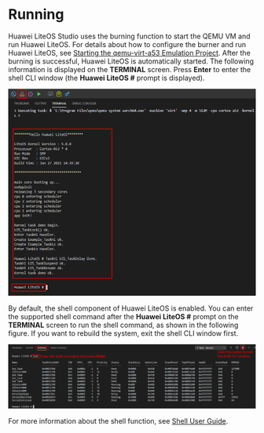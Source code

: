# Running<a name="EN-US_TOPIC_0317470057"></a>

Huawei LiteOS Studio uses the burning function to start the QEMU VM and run Huawei LiteOS. For details about how to configure the burner and run Huawei LiteOS, see  [Starting the qemu-virt-a53 Emulation Project](https://liteos.gitee.io/liteos_studio/#/project_stm32?id=realview-pbx-a9%e6%89%a7%e8%a1%8cqemu%e4%bb%bf%e7%9c%9f). After the burning is successful, Huawei LiteOS is automatically started. The following information is displayed on the  **TERMINAL**  screen. Press  **Enter**  to enter the shell CLI window \(the  **Huawei LiteOS \#**  prompt is displayed\).

![](figures/run_liteos_a53_in_studio.png)

By default, the shell component of Huawei LiteOS is enabled. You can enter the supported shell command after the  **Huawei LiteOS \#**  prompt on the  **TERMINAL**  screen to run the shell command, as shown in the following figure. If you want to rebuild the system, exit the shell CLI window first.

![](figures/run_shell_a53_in_studio.png)

For more information about the shell function, see  [Shell User Guide](https://gitee.com/LiteOS/LiteOS/blob/master/shell/README_EN.md).

